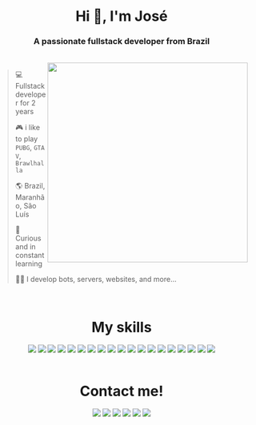 <h1 align="center">Hi 👋, I'm José</h1>
<h3 align="center">A passionate fullstack developer from Brazil</h3>
<br>
<img src="https://github-readme-stats.vercel.app/api/top-langs/?username=josejooj&theme=dark&layout=compact" min-width="400px" max-width="400px" width="400px" align="right">

> 💻 Fullstack developer for 2 years
> 
> 🎮 i like to play `PUBG`, `GTA V`, `Brawlhalla`
> 
> 🌎 Brazil, Maranhão, São Luís
> 
> 🤔 Curious and in constant learning
> 
> 👩‍💻 I develop bots, servers, websites, and more...

<br>

<h1 align="center">My skills</h1>

<div align="center">
  <img src="https://img.shields.io/badge/sqlite-%2307405e.svg?style=for-the-badge&logo=sqlite&logoColor=white">
  <img src="https://img.shields.io/badge/MongoDB-%234ea94b.svg?style=for-the-badge&logo=mongodb&logoColor=white">
  <img src="https://img.shields.io/badge/figma-%23F24E1E.svg?style=for-the-badge&logo=figma&logoColor=white">
  <img src="https://img.shields.io/badge/Gimp-657D8B?style=for-the-badge&logo=gimp&logoColor=FFFFFF">
  <img src="https://img.shields.io/badge/express.js-%23404d59.svg?style=for-the-badge&logo=express&logoColor=%2361DAFB">
  <img src="https://img.shields.io/badge/node.js-6DA55F?style=for-the-badge&logo=node.js&logoColor=white">
  <img src="https://img.shields.io/badge/react-%2320232a.svg?style=for-the-badge&logo=react&logoColor=%2361DAFB">
  <img src="https://img.shields.io/badge/yarn-%232C8EBB.svg?style=for-the-badge&logo=yarn&logoColor=white">
  <img src="https://img.shields.io/badge/Visual%20Studio%20Code-0078d7.svg?style=for-the-badge&logo=visual-studio-code&logoColor=white">
  <img src="https://img.shields.io/badge/c-%2300599C.svg?style=for-the-badge&logo=c&logoColor=white">
  <img src="https://img.shields.io/badge/c++-%2300599C.svg?style=for-the-badge&logo=c%2B%2B&logoColor=white">
  <img src="https://img.shields.io/badge/html5-%23E34F26.svg?style=for-the-badge&logo=html5&logoColor=white">
  <img src="https://img.shields.io/badge/css3-%231572B6.svg?style=for-the-badge&logo=css3&logoColor=white">
  <img src="https://img.shields.io/badge/javascript-%23323330.svg?style=for-the-badge&logo=javascript&logoColor=%23F7DF1E">
  <img src="https://img.shields.io/badge/typescript-%23007ACC.svg?style=for-the-badge&logo=typescript&logoColor=white">
  <img src="https://img.shields.io/badge/python-3670A0?style=for-the-badge&logo=python&logoColor=ffdd54">
  <img src="https://img.shields.io/badge/Windows-0078D6?style=for-the-badge&logo=windows&logoColor=white">
  <img src="https://img.shields.io/badge/Linux-FCC624?style=for-the-badge&logo=linux&logoColor=black">
  <img src="https://img.shields.io/badge/Discord-%237289DA.svg?style=for-the-badge&logo=discord&logoColor=white">
</div>

<br>

<h1 align="center"> Contact me!</h1>
<div align="center">
  <a href="https://wa.me/5598991567180"><img src="https://img.shields.io/badge/WhatsApp-25D366?style=for-the-badge&logo=whatsapp&logoColor=white"></a>
  <a href="https://discord.com/users/498013966740619264"><img src="https://img.shields.io/badge/Discord-%237289DA.svg?style=for-the-badge&logo=discord&logoColor=white"></a>
  <a href="https://linkedin.com/in/josé-ribamar-ribeiro-júnior-13a3962134"><img src="https://img.shields.io/badge/linkedin-%230077B5.svg?style=for-the-badge&logo=linkedin&logoColor=white"></a>
  <a href="https://www.instagram.com/josejooj_/?theme=dark"><img src="https://img.shields.io/badge/Instagram-%23E4405F.svg?style=for-the-badge&logo=Instagram&logoColor=white"></a>
  <a href="mailto:ribamarjunior@protonmail.com"><img src="https://img.shields.io/badge/ProtonMail-8B89CC?style=for-the-badge&logo=protonmail&logoColor=white"></a>
  <a href="https://t.me/Joseph2048"><img src="https://img.shields.io/badge/Telegram-2CA5E0?style=for-the-badge&logo=telegram&logoColor=white"></a>
</div>
